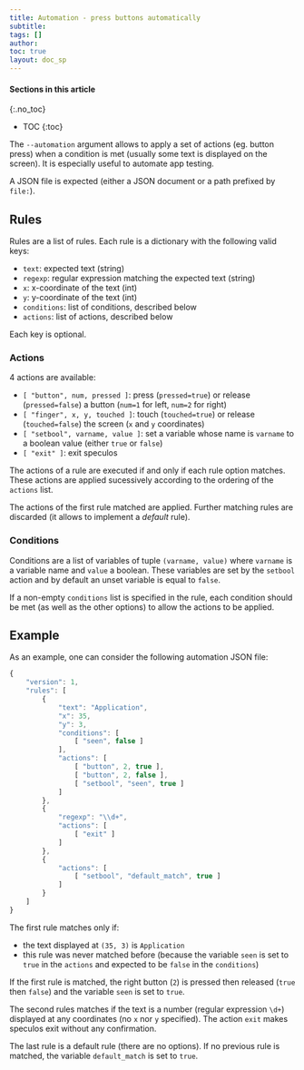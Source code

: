 ```yaml
---
title: Automation - press buttons automatically
subtitle:
tags: []
author:
toc: true
layout: doc_sp
---
```


#### Sections in this article
{:.no_toc}
* TOC
{:toc}

The `--automation` argument allows to apply a set of actions (eg. button press) when a condition is met (usually some text is displayed on the screen). It is especially useful to automate app testing.

A JSON file is expected (either a JSON document or a path prefixed by `file:`).

## Rules

Rules are a list of rules. Each rule is a dictionary with the following valid keys:

- `text`: expected text (string)
- `regexp`: regular expression matching the expected text (string)
- `x`: x-coordinate of the text (int)
- `y`: y-coordinate of the text (int)
- `conditions`: list of conditions, described below
- `actions`: list of actions, described below

Each key is optional.

### Actions

4 actions are available:

- `[ "button", num, pressed ]`: press (`pressed=true`) or release (`pressed=false`) a button (`num=1` for left, `num=2` for right)
- `[ "finger", x, y, touched ]`: touch (`touched=true`) or release (`touched=false`) the screen (`x` and `y` coordinates)
- `[ "setbool", varname, value ]`: set a variable whose name is `varname` to a boolean value (either `true` or `false`)
- `[ "exit" ]`: exit speculos

The actions of a rule are executed if and only if each rule option matches. These actions are applied sucessively according to the ordering of the `actions` list.

The actions of the first rule matched are applied. Further matching rules are discarded (it allows to implement a *default* rule).

### Conditions

Conditions are a list of variables of tuple `(varname, value)` where `varname` is a variable name and `value` a boolean. These variables are set by the `setbool` action and by default an unset variable is equal to `false`.

If a non-empty `conditions` list is specified in the rule, each condition should be met (as well as the other options) to allow the actions to be applied.


## Example

As an example, one can consider the following automation JSON file:

```js
{
    "version": 1,
    "rules": [
        {
            "text": "Application",
            "x": 35,
            "y": 3,
            "conditions": [
                [ "seen", false ]
            ],
            "actions": [
                [ "button", 2, true ],
                [ "button", 2, false ],
                [ "setbool", "seen", true ]
            ]
        },
        {
            "regexp": "\\d+",
            "actions": [
                [ "exit" ]
            ]
        },
        {
            "actions": [
                [ "setbool", "default_match", true ]
            ]
        }
    ]
}
```

The first rule matches only if:

- the text displayed at `(35, 3)` is `Application`
- this rule was never matched before (because the variable `seen` is set to `true` in the `actions` and expected to be `false` in the `conditions`)

If the first rule is matched, the right button (`2`) is pressed then released (`true` then `false`) and the variable `seen` is set to `true`.

The second rules matches if the text is a number (regular expression `\d+`) displayed at any coordinates (no `x` nor `y` specified). The action `exit` makes speculos exit without any confirmation.

The last rule is a default rule (there are no options). If no previous rule is matched, the variable `default_match` is set to `true`.
